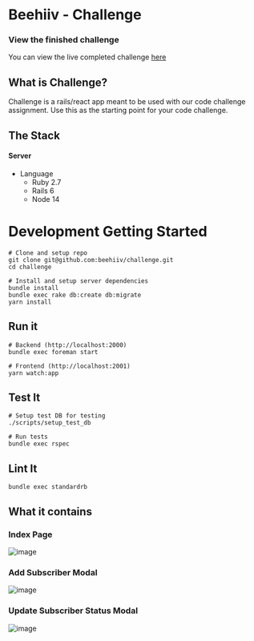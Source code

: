 # Beehiiv - Challenge

### View the finished challenge
  You can view the live completed challenge [here](https://beehiivchallenge.herokuapp.com/)
## What is Challenge?

Challenge is a rails/react app meant to be used with our code challenge assignment. Use this as the starting point for your code challenge.

## The Stack

#### Server
- Language
  - Ruby 2.7
  - Rails 6
  - Node 14

# Development Getting Started

    # Clone and setup repo
    git clone git@github.com:beehiiv/challenge.git
    cd challenge

    # Install and setup server dependencies
    bundle install
    bundle exec rake db:create db:migrate
    yarn install

## Run it

    # Backend (http://localhost:2000)
    bundle exec foreman start

    # Frontend (http://localhost:2001)
    yarn watch:app

## Test It

    # Setup test DB for testing
    ./scripts/setup_test_db

    # Run tests
    bundle exec rspec

## Lint It

    bundle exec standardrb

## What it contains

### Index Page

![image](https://user-images.githubusercontent.com/5751986/148653166-031d7c6e-8dc2-4db9-9d28-3db71a8599d9.png)

### Add Subscriber Modal

![image](https://user-images.githubusercontent.com/5751986/148653171-4a30cf43-5f42-435c-bc68-82f44524ee50.png)

### Update Subscriber Status Modal

![image](https://user-images.githubusercontent.com/5751986/148653182-3a282533-dbb8-4d96-a511-5a5008cf3daf.png)
